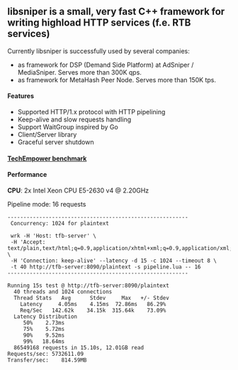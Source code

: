 libsniper is a small, very fast C++ framework for writing highload HTTP services (f.e. RTB services)
------------------------------------------------

Currently libsniper is successfully used by several companies:
- as framework for DSP (Demand Side Platform) at AdSniper / MediaSniper. Serves more than 300K qps.
- as framework for MetaHash Peer Node. Serves more than 150K tps.

#### Features

* Supported HTTP/1.x protocol with HTTP pipelining
* Keep-alive and slow requests handling
* Support WaitGroup inspired by Go
* Client/Server library
* Graceful server shutdown

#### [TechEmpower benchmark](https://github.com/TechEmpower/FrameworkBenchmarks/tree/master/frameworks/C%2B%2B/libsniper)



#### Performance
**CPU**: 2x Intel Xeon CPU E5-2630 v4 @ 2.20GHz

Pipeline mode: 16 requests

```
---------------------------------------------------------
 Concurrency: 1024 for plaintext

 wrk -H 'Host: tfb-server' \
 -H 'Accept: text/plain,text/html;q=0.9,application/xhtml+xml;q=0.9,application/xml;q=0.8,*/*;q=0.7' \
 -H 'Connection: keep-alive' --latency -d 15 -c 1024 --timeout 8 \
 -t 40 http://tfb-server:8090/plaintext -s pipeline.lua -- 16
---------------------------------------------------------

Running 15s test @ http://tfb-server:8090/plaintext
  40 threads and 1024 connections
  Thread Stats   Avg      Stdev     Max   +/- Stdev
    Latency     4.05ms    4.15ms  72.86ms   86.29%
    Req/Sec   142.62k    34.15k  315.64k    73.09%
  Latency Distribution
     50%    2.73ms
     75%    5.72ms
     90%    9.52ms
     99%   18.64ms
  86549168 requests in 15.10s, 12.01GB read
Requests/sec: 5732611.09
Transfer/sec:    814.59MB
```
